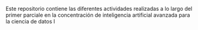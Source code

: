 Este repositorio contiene las diferentes actividades realizadas a lo largo del primer parciale en la concentración de 
inteligencia artificial avanzada para la ciencia de datos I
